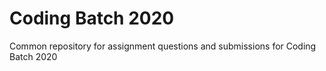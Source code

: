 # Coding Batch 2020
Common repository for assignment questions and submissions for Coding Batch 2020
